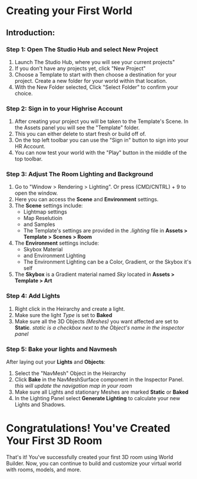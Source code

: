 # **Creating your First World**

## **Introduction:**

### **Step 1: Open The Studio Hub and select New Project**

1. Launch The Studio Hub, where you will see your current projects"
2. If you don't have any projects yet, click "New Project"
3. Choose a Template to start with then choose a destination for your project. Create a new folder for your world within that location.
4. With the New Folder selected, Click "Select Folder" to confirm your choice.


### **Step 2: Sign in to your Highrise Account**

1. After creating your project you will be taken to the Template's Scene. In the Assets panel you will see the "Template" folder.
2. This you can either delete to start fresh or build off of.
3. On the top left toolbar you can use the "Sign in" button to sign into your HR Account.
4. You can now test your world with the "Play" button in the middle of the top toolbar.


### **Step 3: Adjust The Room Lighting and Background**

1. Go to "Window > Rendering > Lighting". Or press (CMD/CNTRL) + 9 to open the window.
2. Here you can access the **Scene** and **Environment** settings.
3. The **Scene** settings include:
    - Lightmap settings
    - Map Reselutioin
    - and Samples
    - The Template's settings are provided in the *.lighting* file in **Assets > Template > Scenes > Room**
4. The **Environment** settings include:
    - Skybox Material
    - and Environment Lighting
    - The Environment Lighting can be a Color, Gradient, or the Skybox it's self
5. The **Skybox** is a Gradient material named *Sky* located in **Assets > Template > Art**


### **Step 4: Add Lights**

1. Right click in the Heirarchy and create a light.
2. Make sure the light *Type* is set to **Baked**
3. Make sure all the 3D Objects *(Meshes)* you want affected are set to **Static**. *static is a checkbox next to the Object's name in the inspector panel*


### **Step 5: Bake your lights and Navmesh**
After laying out your **Lights** and **Objects**:
1. Select the "NavMesh" Object in the Heirarchy
2. Click **Bake** in the NavMeshSurface component in the Inspector Panel. *this will update the navigation map in your room*
3. Make sure all Lights and stationary Meshes are marked **Static** or **Baked**
4. In the Lighting Panel select **Generate Lighting** to calculate your new Lights and Shadows.


# **Congratulations! You've Created Your First 3D Room**

That's it! You've successfully created your first 3D room using World Builder. Now, you can continue to build and customize your virtual world with rooms, models, and more.
